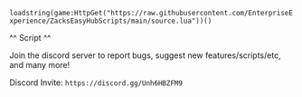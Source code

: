 ```loadstring(game:HttpGet("https://raw.githubusercontent.com/EnterpriseExperience/ZacksEasyHubScripts/main/source.lua"))()```

^^ Script ^^

Join the discord server to report bugs, suggest new features/scripts/etc, and many more!

Discord Invite: ```https://discord.gg/Unh6HBZFM9```
